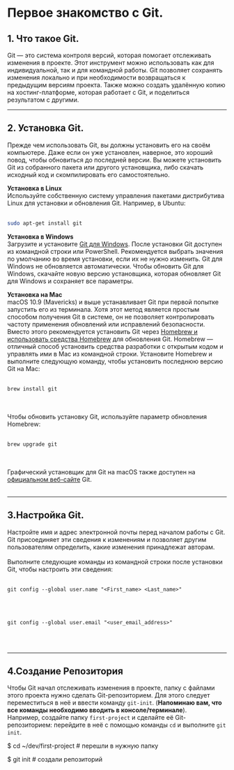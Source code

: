 # Первое знакомство с Git.


## 1. Что такое Git.
Git — это система контроля версий, которая помогает отслеживать изменения в проекте. Этот инструмент можно использовать как для индивидуальной, так и для командной работы.
Git позволяет сохранять изменения локально и при необходимости возвращаться к предыдущим версиям проекта. Также можно создать удалённую копию на хостинг-платформе, которая работает с Git, и поделиться результатом с другими.<br>
___

## 2. Установка Git.
Прежде чем использовать Git, вы должны установить его на своём компьютере. Даже если он уже установлен, наверное, это хороший повод, чтобы обновиться до последней версии. Вы можете установить Git из собранного пакета или другого установщика, либо скачать исходный код и скомпилировать его самостоятельно.

**Установка в Linux** <br>
Используйте собственную систему управления пакетами дистрибутива Linux для установки и обновления Git. Например, в Ubuntu: <br><br>
```bash
sudo apt-get install git
```


**Установка в Windows**<br>
Загрузите и установите [Git для Windows](https://git-scm.com/download/win). После установки Git доступен из командной строки или PowerShell. Рекомендуется выбрать значения по умолчанию во время установки, если их не нужно изменить. Git для Windows не обновляется автоматически. Чтобы обновить Git для Windows, скачайте новую версию установщика, которая обновляет Git для Windows и сохраняет все параметры.


**Установка на Mac**<br>
macOS 10.9 (Mavericks) и выше устанавливает Git при первой попытке запустить его из терминала. Хотя этот метод является простым способом получения Git в системе, он не позволяет контролировать частоту применения обновлений или исправлений безопасности. Вместо этого рекомендуется установить Git через [Homebrew и использовать средства Homebrew](http://brew.sh/) для обновления Git. Homebrew — отличный способ установить средства разработки с открытым кодом и управлять ими в Mac из командной строки. Установите Homebrew и выполните следующую команду, чтобы установить последнюю версию Git на Mac:<br><br>
```
brew install git
```
<br>
<br> Чтобы обновить установку Git, используйте параметр обновления Homebrew:<br><br>

```
brew upgrade git
```

<br><br> Графический установщик для Git на macOS также доступен на [официальном веб-сайте](https://git-scm.com/download/mac) Git.<br><br>
___


## 3.Настройка Git.<br>
Настройте имя и адрес электронной почты перед началом работы с Git. Git присоединяет эти сведения к изменениям и позволяет другим пользователям определить, какие изменения принадлежат авторам.
<br><br>
Выполните следующие команды из командной строки после установки Git, чтобы настроить эти сведения:<br><br>
```
git config --global user.name "<First_name> <Last_name>"
```
<br><br>
```
git config --global user.email "<user_email_address>"
```
<br><br>
___


## 4.Создание Репозитория<br>
Чтобы Git начал отслеживать изменения в проекте, папку с файлами этого проекта нужно сделать Git-репозиторием. Для этого следует переместиться в неё и ввести команду ```git-init```. (**Напоминаю вам, что все команды необходимо вводить в консоле/терминале**).
<br>
Например, создайте папку ```first-project``` и сделайте её Git-репозиторием: перейдите в неё с помощью команды ```cd``` и выполните ```git init```.<br>

 $   cd ~/dev/first-project # перешли в нужную папку

 $   git init # создали репозиторий

